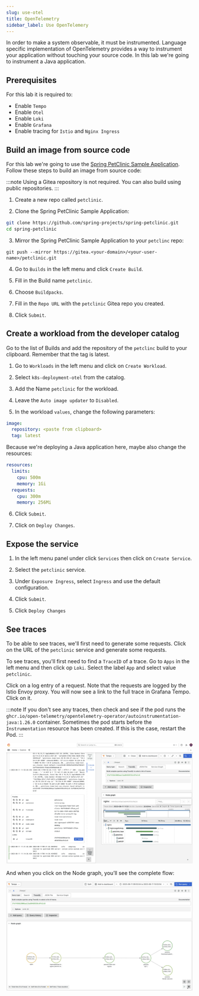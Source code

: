 ```yaml
---
slug: use-otel
title: OpenTelemetry
sidebar_label: Use OpenTelemery
---
```


In order to make a system observable, it must be instrumented. Language specific implementation of OpenTelemetry provides a way to instrument your application without touching your source code. In this lab we're going to instrument a Java application.

## Prerequisites

For this lab it is required to:

- Enable `Tempo`
- Enable `Otel`
- Enable `Loki`
- Enable `Grafana`
- Enable tracing for `Istio` and `Nginx Ingress`

## Build an image from source code

For this lab we're going to use the [Spring PetClinic Sample Application](https://github.com/spring-projects/spring-petclinic). Follow these steps to build an image from source code:

:::note
Using a Gitea repository is not required. You can also build using public repositories.
:::

1. Create a new repo called `petclinic`.

2. Clone the Spring PetClinic Sample Application:

```bash
git clone https://github.com/spring-projects/spring-petclinic.git
cd spring-petclinic
```

3. Mirror the Spring PetClinic Sample Application to your `petclinc` repo:

```
git push --mirror https://gitea.<your-domain>/<your-user-name>/petclinic.git
```

4. Go to `Builds` in the left menu and click `Create Build`.

5. Fill in the Build name `petclinic`.

6. Choose `Buildpacks`.

7. Fill in the `Repo URL` with the `petclinic` Gitea repo you created.

8. Click `Submit`.

## Create a workload from the developer catalog

Go to the list of Builds and add the repository of the `petclinc` build to your clipboard. Remember that the tag is latest.

1. Go to `Workloads` in the left menu and click on `Create Workload`.

2. Select `k8s-deployment-otel` from the catalog.

3. Add the Name `petclinic` for the workload.

4. Leave the `Auto image updater` to `Disabled`.

5. In the workload `values`, change the following parameters:

```yaml
image:
  repository: <paste from clipboard>
  tag: latest
```

Because we're deploying a Java application here, maybe also change the resources:

```yaml
resources:
  limits:
    cpu: 500m
    memory: 1Gi
  requests:
    cpu: 300m
    memory: 256Mi
```

6. Click `Submit`.

7. Click on `Deploy Changes`.

## Expose the service

1. In the left menu panel under click `Services` then click on `Create Service`.

2. Select the `petclinic` service.

3. Under `Exposure Ingress`, select `Ingress` and use the default configuration.

4. Click `Submit`.

5. Click `Deploy Changes`

## See traces

To be able to see traces, we'll first need to generate some requests. Click on the URL of the `petclinic` service and generate some requests.

To see traces, you'll first need to find a `TraceID` of a trace. Go to `Apps` in the left menu and then click op `Loki`. Select the label `App` and select value `petclinic`.

Click on a log entry of a request. Note that the requests are logged by the Istio Envoy proxy. You will now see a link to the full trace in Grafana Tempo. Click on it.

:::note
If you don't see any traces, then check and see if the pod runs the `ghcr.io/open-telemetry/opentelemetry-operator/autoinstrumentation-java:1.26.0` container. Sometimes the pod starts before the `Instrumentation` resource has been created. If this is the case, restart the Pod.
:::

![Team apps](../../img/traces-loki.png)

And when you click on the Node graph, you’ll see the complete flow:

![Team apps](../../img/traces-loki-nodes.png)
